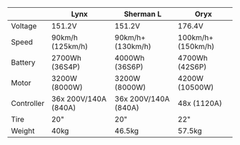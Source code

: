 |  | Lynx | Sherman L | Oryx  |
| --- | --- | --- | --- |
| Voltage | 151.2V | 151.2V | 176.4V |
| Speed | 90km/h (125km/h) | 90km/h+ (130km/h) | 100km/h+ (150km/h) |
| Battery | 2700Wh (36S4P) | 4000Wh (36S6P) | 4700Wh (42S6P) |
| Motor | 3200W (8000W) | 3200W (8000W) | 4200W (10500W) |
| Controller | 36x 200V/140A (840A) | 36x 200V/140A (840A) | 48x (1120A) |
| Tire | 20" | 20" | 22" |
| Weight | 40kg | 46.5kg | 57.5kg |
